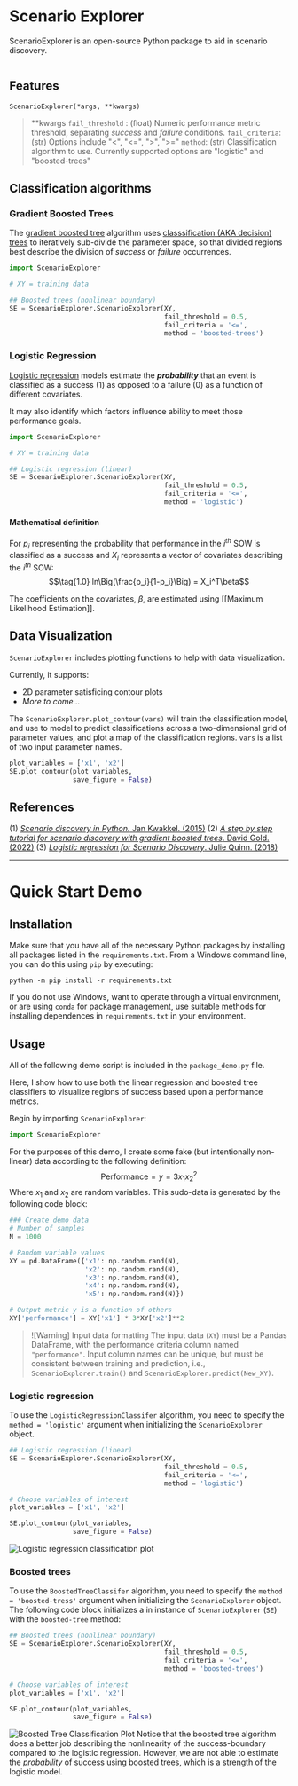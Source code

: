 # Scenario Explorer
ScenarioExplorer is an open-source Python package to aid in scenario discovery.

```toc
```


## Features

`ScenarioExplorer(*args, **kwargs)`

> \*\*kwargs
> 	`fail_threshold` : (float) Numeric performance metric threshold, separating *success* and *failure* conditions.
> 	`fail_criteria`: (str) Options include "<", "<=", ">", ">="
> 	`method`: (str) Classification algorithm to use. Currently supported options are "logistic" and "boosted-trees"



## Classification algorithms

### Gradient Boosted Trees

The [gradient boosted tree](https://en.wikipedia.org/wiki/Gradient_boosting#Gradient_tree_boosting) algorithm uses [classsification (AKA decision) trees](https://en.wikipedia.org/wiki/Decision_tree_learning) to iteratively sub-divide the parameter space, so that divided regions best describe the division of *success* or *failure* occurrences.

```python
import ScenarioExplorer

# XY = training data

## Boosted trees (nonlinear boundary)
SE = ScenarioExplorer.ScenarioExplorer(XY,
                                       fail_threshold = 0.5,
                                       fail_criteria = '<=',
                                       method = 'boosted-trees')
```

### Logistic Regression

[Logistic regression](https://en.wikipedia.org/wiki/Logistic_regression) models estimate the ***probability*** that an event is classified as a success (1) as opposed to a failure (0) as a function of different covariates.

It may also identify which factors influence ability to meet those performance goals.

```python
import ScenarioExplorer

# XY = training data

## Logistic regression (linear)
SE = ScenarioExplorer.ScenarioExplorer(XY,
                                       fail_threshold = 0.5,
                                       fail_criteria = '<=',
                                       method = 'logistic')
```


#### Mathematical definition

For $p_i$ representing the probability that performance in the $i^{th}$ SOW is classified as a success and $X_i$ represents a vector of covariates describing the $i^{th}$ SOW:
$$\tag{1.0} ln\Big(\frac{p_i}{1-p_i}\Big) = X_i^T\beta$$

The coefficients on the covariates, $\beta$, are estimated using [[Maximum Likelihood Estimation]].



## Data Visualization

`ScenarioExplorer` includes plotting functions to help with data visualization.

Currently, it supports:
- 2D parameter satisficing contour plots
- *More to come...*

The `ScenarioExplorer.plot_contour(vars)` will train the classification model, and use to model to predict classifications across a two-dimensional grid of parameter values, and plot a map of the classification regions. `vars` is a list of two input parameter names.
```python
plot_variables = ['x1', 'x2']
SE.plot_contour(plot_variables,
                save_figure = False)
```



## References

(1) [*Scenario discovery in Python.* Jan Kwakkel. (2015)](https://waterprogramming.wordpress.com/2015/08/05/scenario-discovery-in-python/)
(2) [*A step by step tutorial for scenario discovery with gradient boosted trees*. David Gold. (2022)](https://waterprogramming.wordpress.com/2022/04/22/a-step-by-step-tutorial-for-scenario-discovery-with-gradient-boosted-trees/)
(3) [*Logistic regression for Scenario Discovery*. Julie Quinn. (2018)](https://waterprogramming.wordpress.com/2018/05/04/logistic-regression-for-scenario-discovery/)


*******
# Quick Start Demo

## Installation

Make sure that you have all of the necessary Python packages by installing all packages listed in the `requirements.txt`.  From a Windows command line, you can do this using `pip` by executing:
```
python -m pip install -r requirements.txt
```
If you do not use Windows, want to operate through a virtual environment, or are using `conda` for package management, use suitable methods for installing dependences in `requirements.txt` in your environment.

## Usage

All of the following demo script is included in the `package_demo.py` file.

Here, I show how to use both the linear regression and boosted tree classifiers to visualize regions of success based upon a performance metrics.

Begin by importing `ScenarioExplorer`:
```python
import ScenarioExplorer
```
For the purposes of this demo, I create some fake (but intentionally non-linear) data according to the following definition:
$$\text{Performance} = y = 3 x_1 x_2^2$$
Where $x_1$ and $x_2$ are random variables. This sudo-data is generated by the following code block:
```python
### Create demo data
# Number of samples
N = 1000

# Random variable values
XY = pd.DataFrame({'x1': np.random.rand(N),
                   'x2': np.random.rand(N),
                   'x3': np.random.rand(N),
                   'x4': np.random.rand(N),
                   'x5': np.random.rand(N)})

# Output metric y is a function of others
XY['performance'] = XY['x1'] * 3*XY['x2']**2
```

>![Warning] Input data formatting
>The input data (`XY`) must be a Pandas DataFrame, with the performance criteria column named `"performance"`. Input column names can be unique, but must be consistent between training and prediction, i.e.,  `ScenarioExplorer.train()` and `ScenarioExplorer.predict(New_XY)`.

### Logistic regression
To use the `LogisticRegressionClassifer` algorithm, you need to specify the `method = 'logistic'` argument when initializing the `ScenarioExplorer` object.
```python
## Logistic regression (linear)
SE = ScenarioExplorer.ScenarioExplorer(XY,
                                       fail_threshold = 0.5,
                                       fail_criteria = '<=',
                                       method = 'logistic')

# Choose variables of interest
plot_variables = ['x1', 'x2']

SE.plot_contour(plot_variables,
                save_figure = False)
```

![Logistic regression classification plot](./figures/ScenarioExplorer.png)


### Boosted trees

To use the `BoostedTreeClassifer` algorithm, you need to specify the `method = 'boosted-tress'` argument when initializing the `ScenarioExplorer` object. The following code block initializes a in instance of `ScenarioExplorer` (`SE`) with the `boosted-tree` method:
```python
## Boosted trees (nonlinear boundary)
SE = ScenarioExplorer.ScenarioExplorer(XY,
                                       fail_threshold = 0.5,
                                       fail_criteria = '<=',
                                       method = 'boosted-trees')

# Choose variables of interest
plot_variables = ['x1', 'x2']

SE.plot_contour(plot_variables,
                save_figure = False)
```

![Boosted Tree Classification Plot](./figures/ScenarioExplorer-1.png)
Notice that the boosted tree algorithm does a better job describing the nonlinearity of the success-boundary compared to the logistic regression.  However, we are not able to estimate the *probability* of success using boosted trees, which is a strength of the logistic model.
